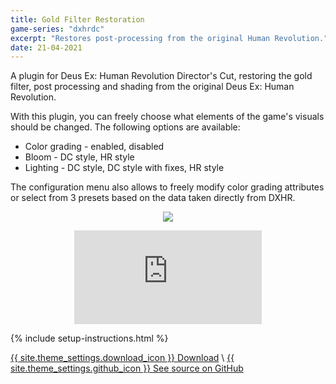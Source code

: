 ```yaml
---
title: Gold Filter Restoration
game-series: "dxhrdc"
excerpt: "Restores post-processing from the original Human Revolution."
date: 21-04-2021
---
```


A plugin for Deus Ex: Human Revolution Director's Cut, restoring the gold filter, post processing and shading from the original Deus Ex: Human Revolution.

With this plugin, you can freely choose what elements of the game's visuals should be changed. The following options are available:

* Color grading - enabled, disabled
* Bloom - DC style, HR style
* Lighting - DC style, DC style with fixes, HR style

The configuration menu also allows to freely modify color grading attributes or select from 3 presets based on the data taken directly from DXHR.

<p class="mod-screenshot" align="center">
<a href="{% link assets/img/posts/dxhrdc-gfx/Detroit_HR/HR.jpg %}"><img src="{% link assets/img/posts/dxhrdc-gfx/Detroit_HR/HR.jpg %}"></a>
</p>

<div align="center" class="video-container">
<iframe src="https://www.youtube.com/embed/b42mzApkaCw" frameborder="0" allowfullscreen></iframe>
</div>

{% include setup-instructions.html %}

<a href="https://github.com/CookiePLMonster/DXHRDC-GFX/releases/latest/download/DXHRDC-GFX.zip" class="button" role="button">{{ site.theme_settings.download_icon }} Download</a> \\
<a href="https://github.com/CookiePLMonster/DXHRDC-GFX" class="button github" role="button" target="_blank">{{ site.theme_settings.github_icon }} See source on GitHub</a>